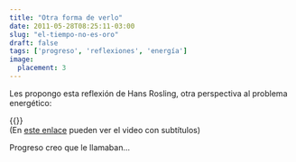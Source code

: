 ```yaml
---
title: "Otra forma de verlo"
date: 2011-05-28T08:25:11-03:00
slug: "el-tiempo-no-es-oro"
draft: false
tags: ['progreso', 'reflexiones', 'energía']
image:
  placement: 3
---
```


Les propongo esta reflexión de Hans Rosling, otra perspectiva al
problema energético:

{{<ted hans_rosling_the_magic_washing_machine>}}
\
(En [este enlace](http://www.ted.com/talks/lang/spa/hans_rosling_and_the_magic_washing_machine.html)
pueden ver el video con subtítulos)

Progreso creo que le llamaban\...
